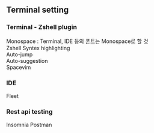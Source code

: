 ## Terminal setting

### Terminal - Zshell plugin
Monospace : Terminal, IDE 등의 폰트는 Monospace로 할 것    
Zshell Syntex highlighting     
Auto-jump     
Auto-suggestion     
Spacevim    

### IDE
Fleet

### Rest api testing 
Insomnia
Postman
